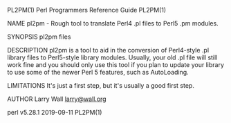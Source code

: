 PL2PM(1)                                                                                                                                    Perl Programmers Reference Guide                                                                                                                                   PL2PM(1)

NAME
       pl2pm - Rough tool to translate Perl4 .pl files to Perl5 .pm modules.

SYNOPSIS
       pl2pm files

DESCRIPTION
       pl2pm is a tool to aid in the conversion of Perl4-style .pl library files to Perl5-style library modules.  Usually, your old .pl file will still work fine and you should only use this tool if you plan to update your library to use some of the newer Perl 5 features, such as AutoLoading.

LIMITATIONS
       It's just a first step, but it's usually a good first step.

AUTHOR
       Larry Wall <larry@wall.org>

perl v5.28.1                                                                                                                                           2019-09-11                                                                                                                                              PL2PM(1)
